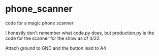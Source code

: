 # phone_scanner
code for a magic phone scanner

I honestly don't remember what code.py does, but production.py is the code for the scanner for the show as of 4/22.


Attach ground to GND and the button lead to A4
